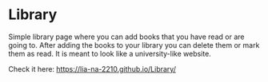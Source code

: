 # Library

Simple library page where you can add books that you have read or are going to. After adding the books to your library you can delete them or mark them as read. It is meant to look like a university-like website. 

Check it here: https://lia-na-2210.github.io/Library/
